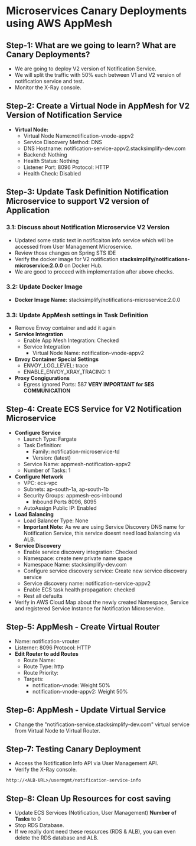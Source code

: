 # Microservices Canary Deployments using AWS AppMesh

## Step-1: What are we going to learn? What are Canary Deployments?
- We are going to deploy V2 version of Notification Service.
- We will split the traffic with 50% each between V1 and V2 version of notification service and test. 
- Monitor the X-Ray console.

## Step-2: Create a Virtual Node in AppMesh for V2 Version of Notification Service
- **Virtual Node:**
    - Virtual Node Name:notification-vnode-appv2
    - Service Discovery Method: DNS
    - DNS Hostname: notification-service-appv2.stacksimplify-dev.com
    - Backend: Nothing
    - Health Status: Nothing
    - Listener Port: 8096 Protocol: HTTP
    - Health Check: Disabled

## Step-3: Update Task Definition Notification Microservice to support V2 version of Application
### 3.1: Discuss about Notification Microservice V2 Version
- Updated some static text in notificaiton info service which will be accessed from User Management Microservice. 
- Review those changes on Spring STS IDE
- Verify the docker image for V2 notification **stacksimplify/notifications-microservice:2.0.0** on Docker Hub. 
- We are good to proceed with implementation after above checks. 

### 3.2: Update Docker Image
- **Docker Image Name:** stacksimplify/notifications-microservice:2.0.0

### 3.3: Update AppMesh settings in Task Definition 
- Remove Envoy container and add it again
- **Service Integration**
    - Enable App Mesh Integration: Checked
    - Service Integration
        - Virtual Node Name: notification-vnode-appv2
- **Envoy Container Special Settings**
    - ENVOY_LOG_LEVEL: trace
    - ENABLE_ENVOY_XRAY_TRACING: 1
- **Proxy Congigurations**
    - Egress ignored Ports: 587 **VERY IMPORTANT for SES COMMUNICATION**

## Step-4: Create ECS Service for V2 Notification Microservice
- **Configure Service**
    - Launch Type: Fargate
    - Task Definition:
        - Family: notification-microservice-td
        - Version: (latest) 
    - Service Name: appmesh-notification-appv2
    - Number of Tasks: 1
- **Configure Network**
    - VPC: ecs-vpc
    - Subnets: ap-south-1a, ap-south-1b
    - Security Groups: appmesh-ecs-inbound 
        - Inbound Ports 8096, 8095    
    - AutoAssign Public IP: Enabled        
- **Load Balancing**
    - Load Balancer Type: None
    - **Important Note:** As we are using Service Discovery DNS name for Notification Service, this service doesnt need load balancing via ALB. 
- **Service Discovery**
    - Enable service discovery integration: Checked
    - Namespace: create new private name space 
    - Namespace Name: stacksimplify-dev.com
    - Configure service discovery service: Create new service discovery service
    - Service discovery name: notification-service-appv2
    - Enable ECS task health propagation: checked
    - Rest all defaults
- Verify in AWS Cloud Map about the newly created Namespace, Service and registered Service Instance for Notification Microservice. 

## Step-5: AppMesh - Create Virtual Router
- Name: notification-vrouter
- Listerner: 8096 Protocol: HTTP
- **Edit Router to add Routes**
    - Route Name:
    - Route Type: http
    - Route Priority: 
    - Targets: 
        - notification-vnode: Weight 50%
        - notification-vnode-appv2: Weight 50%

## Step-6: AppMesh - Update Virtual Service
- Change the "notification-service.stacksimplify-dev.com" virtual service from Virtual Node to Virtual Router. 

## Step-7: Testing Canary Deployment
- Access the Notification Info API via User Management API.
- Verify the X-Ray console.
```
http://<ALB-URL>/usermgmt/notification-service-info
```

## Step-8: Clean Up Resources for cost saving
- Update ECS Services (Notification, User Management) **Number of Tasks** to 0
- Stop RDS Database. 
- If we really dont need these resources (RDS & ALB), you can even delete the RDS database and ALB. 
